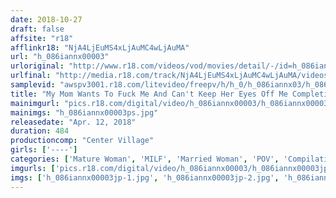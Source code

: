 ```yaml
---
date: 2018-10-27
draft: false
affsite: "r18"
afflinkr18: "NjA4LjEuMS4xLjAuMC4wLjAuMA"
url: "h_086iannx00003"
urloriginal: "http://www.r18.com/videos/vod/movies/detail/-/id=h_086iannx00003"
urlfinal: "http://media.r18.com/track/NjA4LjEuMS4xLjAuMC4wLjAuMA/videos/vod/movies/detail/-/id=h_086iannx00003"
samplevid: "awspv3001.r18.com/litevideo/freepv/h/h_0/h_086iannx03/h_086iannx03_dmb_w.mp4"
title: "My Mom Wants To Fuck Me And Can't Keep Her Eyes Off Me Completion Edition 21 Titles/8 Hours"
mainimgurl: "pics.r18.com/digital/video/h_086iannx00003/h_086iannx00003ps.jpg"
mainimgs: "h_086iannx00003ps.jpg"
releasedate: "Apr. 12, 2018"
duration: 484
productioncomp: "Center Village"
girls: ['----']
categories: ['Mature Woman', 'MILF', 'Married Woman', 'POV', 'Compilation', 'Over 4 Hours', 'Hi-Def']
imgurls: ['pics.r18.com/digital/video/h_086iannx00003/h_086iannx00003jp-1.jpg', 'pics.r18.com/digital/video/h_086iannx00003/h_086iannx00003jp-2.jpg', 'pics.r18.com/digital/video/h_086iannx00003/h_086iannx00003jp-3.jpg', 'pics.r18.com/digital/video/h_086iannx00003/h_086iannx00003jp-4.jpg', 'pics.r18.com/digital/video/h_086iannx00003/h_086iannx00003jp-5.jpg', 'pics.r18.com/digital/video/h_086iannx00003/h_086iannx00003jp-6.jpg', 'pics.r18.com/digital/video/h_086iannx00003/h_086iannx00003jp-7.jpg', 'pics.r18.com/digital/video/h_086iannx00003/h_086iannx00003jp-8.jpg', 'pics.r18.com/digital/video/h_086iannx00003/h_086iannx00003jp-9.jpg', 'pics.r18.com/digital/video/h_086iannx00003/h_086iannx00003jp-10.jpg', 'pics.r18.com/digital/video/h_086iannx00003/h_086iannx00003jp-11.jpg', 'pics.r18.com/digital/video/h_086iannx00003/h_086iannx00003jp-12.jpg', 'pics.r18.com/digital/video/h_086iannx00003/h_086iannx00003jp-13.jpg', 'pics.r18.com/digital/video/h_086iannx00003/h_086iannx00003jp-14.jpg', 'pics.r18.com/digital/video/h_086iannx00003/h_086iannx00003jp-15.jpg', 'pics.r18.com/digital/video/h_086iannx00003/h_086iannx00003jp-16.jpg', 'pics.r18.com/digital/video/h_086iannx00003/h_086iannx00003jp-17.jpg', 'pics.r18.com/digital/video/h_086iannx00003/h_086iannx00003jp-18.jpg', 'pics.r18.com/digital/video/h_086iannx00003/h_086iannx00003jp-19.jpg', 'pics.r18.com/digital/video/h_086iannx00003/h_086iannx00003jp-20.jpg']
imgs: ['h_086iannx00003jp-1.jpg', 'h_086iannx00003jp-2.jpg', 'h_086iannx00003jp-3.jpg', 'h_086iannx00003jp-4.jpg', 'h_086iannx00003jp-5.jpg', 'h_086iannx00003jp-6.jpg', 'h_086iannx00003jp-7.jpg', 'h_086iannx00003jp-8.jpg', 'h_086iannx00003jp-9.jpg', 'h_086iannx00003jp-10.jpg', 'h_086iannx00003jp-11.jpg', 'h_086iannx00003jp-12.jpg', 'h_086iannx00003jp-13.jpg', 'h_086iannx00003jp-14.jpg', 'h_086iannx00003jp-15.jpg', 'h_086iannx00003jp-16.jpg', 'h_086iannx00003jp-17.jpg', 'h_086iannx00003jp-18.jpg', 'h_086iannx00003jp-19.jpg', 'h_086iannx00003jp-20.jpg']
---
```


